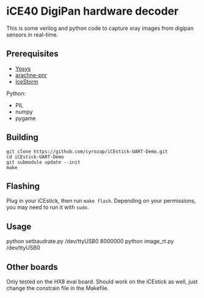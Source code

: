 # iCE40 DigiPan hardware decoder

This is some verilog and python code to capture xray images from digipan sensors in real-time.

## Prerequisites

- [Yosys][1]
- [arachne-pnr][2]
- [IceStorm][3]

Python:

- PIL
- numpy
- pygame

## Building

    git clone https://github.com/cyrozap/iCEstick-UART-Demo.git
    cd iCEstick-UART-Demo
    git submodule update --init
    make

## Flashing

Plug in your iCEstick, then run `make flash`. Depending on your permissions, you
may need to run it with `sudo`.


[1]: http://www.clifford.at/yosys/
[2]: https://github.com/cseed/arachne-pnr
[3]: http://www.clifford.at/icestorm/

## Usage

python setbaudrate.py /dev/ttyUSB0 8000000
python image_rt.py /dev/ttyUSB0

## Other boards
Only tested on the HX8 eval board. Should work on the iCEstick as well, just change the constrain file in the Makefile.

